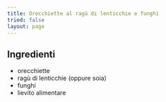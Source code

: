 ```yaml
---
title: Orecchiette al ragù di lenticchie e funghi
tried: false
layout: page
---
```


## Ingredienti
- orecchiette
- ragù di lenticchie (oppure soia)
- funghi
- lievito alimentare
